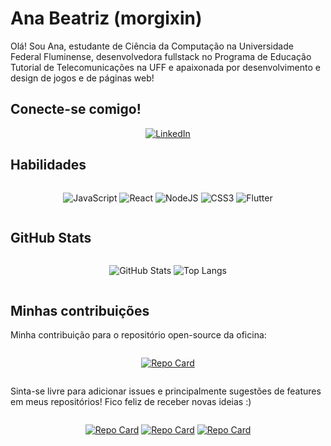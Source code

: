 # Ana Beatriz (morgixin)

Olá! Sou Ana, estudante de Ciência da Computação na Universidade Federal Fluminense, desenvolvedora fullstack no Programa de Educação Tutorial de Telecomunicações na UFF e apaixonada por desenvolvimento e design de jogos e de páginas web!

<!-- <div>
    Prazer em conhecer vocês!
    <img src="https://preview.redd.it/42iuxwdcy5v61.png?auto=webp&s=29c1799776ccf91f137d9e9b1584e0e603449956" width="30" />
</div> -->

## Conecte-se comigo!

<div align="center">

[![LinkedIn](https://img.shields.io/badge/LinkedIn-0077B5?style=for-the-badge&logo=linkedin&logoColor=white)](https://www.linkedin.com/in/ana-ferreira-92339417b/)
</div>

## Habilidades

<div align="center" style="display: flex; justify-content: center; gap: 10px">
    
![JavaScript](https://img.shields.io/badge/JavaScript-F7DF1E?style=for-the-badge&logo=javascript&logoColor=black)
![React](https://img.shields.io/badge/React-20232A?style=for-the-badge&logo=react&logoColor=61DAFB)
![NodeJS](https://img.shields.io/badge/node.js-6DA55F?style=for-the-badge&logo=node.js&logoColor=white)
![CSS3](https://img.shields.io/badge/CSS3-1572B6?style=for-the-badge&logo=css3&logoColor=white)
![Flutter](https://img.shields.io/badge/Flutter-02569B?style=for-the-badge&logo=flutter&logoColor=white)

</div>

## GitHub Stats

<div align="center" style="display: flex; justify-content: space-evenly;">

![GitHub Stats](https://github-readme-stats.vercel.app/api?username=morgixin&theme=transparent&bg_color=000&border_color=30A3DC&show_icons=true&icon_color=30A3DC&title_color=E94D5F&text_color=FFF)
![Top Langs](https://github-readme-stats-git-masterrstaa-rickstaa.vercel.app/api/top-langs/?username=morgixin&layout=compact&bg_color=000&border_color=30A3DC&title_color=E94D5F&text_color=FFF)
</div>

## Minhas contribuições

Minha contribuição para o repositório open-source da oficina:

<div align="center" style="display: flex; justify-content: center;">

[![Repo Card](https://github-readme-stats.vercel.app/api/pin/?username=morgixin&repo=git-workshop-open-source&bg_color=000&border_color=30A3DC&show_icons=true&icon_color=30A3DC&title_color=E94D5F&text_color=FFF)](https://github.com/morgixin/git-workshop-open-source)

</div>

Sinta-se livre para adicionar issues e principalmente sugestões de features em meus repositórios! Fico feliz de receber novas ideias :)

<div align="center" style="display: flex; flex-wrap: wrap; justify-content: center; gap: 15px">

[![Repo Card](https://github-readme-stats.vercel.app/api/pin/?username=morgixin&repo=weather-app&bg_color=000&border_color=30A3DC&show_icons=true&icon_color=30A3DC&title_color=E94D5F&text_color=FFF)](https://github.com/morgixin/weather-app)
[![Repo Card](https://github-readme-stats.vercel.app/api/pin/?username=morgixin&repo=pet-haven&bg_color=000&border_color=30A3DC&show_icons=true&icon_color=30A3DC&title_color=E94D5F&text_color=FFF)](https://github.com/morgixin/pet-haven)
[![Repo Card](https://github-readme-stats.vercel.app/api/pin/?username=morgixin&repo=planner&bg_color=000&border_color=30A3DC&show_icons=true&icon_color=30A3DC&title_color=E94D5F&text_color=FFF)](https://github.com/morgixin/planner)

</div>
